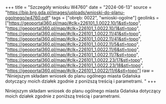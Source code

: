 +++
title = "Szczegóły wniosku W4760"
date = "2024-06-13"
source = "https://bip.brg.gda.pl/images/uploads/wnioski-do-planu-ogolnego/w4760.pdf"
tags = ["obręb: 0022", "wnioski-ogolne"]
geolinks = ["https://geoportal360.pl/map/#clk=226101_1.0022.10/1&stl=topo", "https://geoportal360.pl/map/#clk=226101_1.0022.10/1&stl=topo", "https://geoportal360.pl/map/#clk=226101_1.0022.11/41&stl=topo", "https://geoportal360.pl/map/#clk=226101_1.0022.11/41&stl=topo", "https://geoportal360.pl/map/#clk=226101_1.0022.11/5&stl=topo", "https://geoportal360.pl/map/#clk=226101_1.0022.11/6&stl=topo", "https://geoportal360.pl/map/#clk=226101_1.0022.11/7&stl=topo", "https://geoportal360.pl/map/#clk=226101_1.0022.23/17&stl=topo", "https://geoportal360.pl/map/#clk=226101_1.0022.23/18&stl=topo", "https://geoportal360.pl/map/#clk=226101_1.0022/11/6&stl=topo"]
raw = "Niniejszym składam wniosek do planu ogólnego miasta Gdańska dotyczący moich działek zgodnie z poniższą treścią i parametrami. "
+++

Niniejszym składam wniosek do planu ogólnego miasta Gdańska dotyczący moich
działek zgodnie z poniższą treścią i parametrami.



